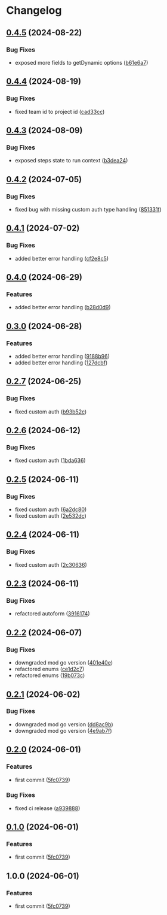 # Changelog

## [0.4.5](https://github.com/wakflo/go-sdk/compare/v0.4.4...v0.4.5) (2024-08-22)


### Bug Fixes

* exposed more fields to getDynamic options ([b61e6a7](https://github.com/wakflo/go-sdk/commit/b61e6a79923dd1d2283ae9039251ab399ba49d4b))

## [0.4.4](https://github.com/wakflo/go-sdk/compare/v0.4.3...v0.4.4) (2024-08-19)


### Bug Fixes

* fixed team id to project id ([cad33cc](https://github.com/wakflo/go-sdk/commit/cad33ccfe25e354616c062bd42ace54b9d595d04))

## [0.4.3](https://github.com/wakflo/go-sdk/compare/v0.4.2...v0.4.3) (2024-08-09)


### Bug Fixes

* exposed steps state to run context ([b3dea24](https://github.com/wakflo/go-sdk/commit/b3dea248b4cb62020e52ad1a65346883852048ac))

## [0.4.2](https://github.com/wakflo/go-sdk/compare/v0.4.1...v0.4.2) (2024-07-05)


### Bug Fixes

* fixed bug with missing custom auth type handling ([851331f](https://github.com/wakflo/go-sdk/commit/851331fdc21f8f300783e52a6437d8737fdd123c))

## [0.4.1](https://github.com/wakflo/go-sdk/compare/v0.4.0...v0.4.1) (2024-07-02)


### Bug Fixes

* added better error handling ([cf2e8c5](https://github.com/wakflo/go-sdk/commit/cf2e8c5f1afa7bd4c282ffe04b8c3de338d422a2))

## [0.4.0](https://github.com/wakflo/go-sdk/compare/v0.3.0...v0.4.0) (2024-06-29)


### Features

* added better error handling ([b28d0d9](https://github.com/wakflo/go-sdk/commit/b28d0d9534e063979c6ec813745b52c974d7e640))

## [0.3.0](https://github.com/wakflo/go-sdk/compare/v0.2.7...v0.3.0) (2024-06-28)


### Features

* added better error handling ([9188b96](https://github.com/wakflo/go-sdk/commit/9188b96b10c8cb01a50c1d363fd1d644f69a228b))
* added better error handling ([127dcbf](https://github.com/wakflo/go-sdk/commit/127dcbf7d047c139f5cfb54f44e5b9d961856790))

## [0.2.7](https://github.com/wakflo/go-sdk/compare/v0.2.6...v0.2.7) (2024-06-25)


### Bug Fixes

* fixed custom auth ([b93b52c](https://github.com/wakflo/go-sdk/commit/b93b52ccb05f75cc343ef662421d71f89b9f650f))

## [0.2.6](https://github.com/wakflo/go-sdk/compare/v0.2.5...v0.2.6) (2024-06-12)


### Bug Fixes

* fixed custom auth ([1bda636](https://github.com/wakflo/go-sdk/commit/1bda6365cf0044beeef3cd7b0ef753380d9469b5))

## [0.2.5](https://github.com/wakflo/go-sdk/compare/v0.2.4...v0.2.5) (2024-06-11)


### Bug Fixes

* fixed custom auth ([6a2dc80](https://github.com/wakflo/go-sdk/commit/6a2dc807d705aa8418d23c68b5a1c6190f3d78c5))
* fixed custom auth ([2e532dc](https://github.com/wakflo/go-sdk/commit/2e532dc25a247b2043d9817c62fb735de938cb2b))

## [0.2.4](https://github.com/wakflo/go-sdk/compare/v0.2.3...v0.2.4) (2024-06-11)


### Bug Fixes

* fixed custom auth ([2c30636](https://github.com/wakflo/go-sdk/commit/2c306362622defc498c8f9db981adeaa8b523573))

## [0.2.3](https://github.com/wakflo/go-sdk/compare/v0.2.2...v0.2.3) (2024-06-11)


### Bug Fixes

* refactored autoform ([3916174](https://github.com/wakflo/go-sdk/commit/3916174e7a61a5d00af40220b3657bc9b640d47a))

## [0.2.2](https://github.com/wakflo/go-sdk/compare/v0.2.1...v0.2.2) (2024-06-07)


### Bug Fixes

* downgraded mod go version ([401e40e](https://github.com/wakflo/go-sdk/commit/401e40ec9a8afa9f9a5f6d4335d1fd279ad4762d))
* refactored enums ([ce1d2c7](https://github.com/wakflo/go-sdk/commit/ce1d2c79f90b869b220c5b08400738f211b998e0))
* refactored enums ([19b073c](https://github.com/wakflo/go-sdk/commit/19b073c95bec3473fd0e0c3f7cc24db932398358))

## [0.2.1](https://github.com/wakflo/go-sdk/compare/v0.2.0...v0.2.1) (2024-06-02)


### Bug Fixes

* downgraded mod go version ([dd8ac9b](https://github.com/wakflo/go-sdk/commit/dd8ac9b64c7e39874e712751168b2fbeffdcc5eb))
* downgraded mod go version ([4e9ab7f](https://github.com/wakflo/go-sdk/commit/4e9ab7fc0a18199aa6d7e36130d21e3e3808a9bd))

## [0.2.0](https://github.com/wakflo/go-sdk/compare/v0.1.0...v0.2.0) (2024-06-01)


### Features

* first commit ([5fc0739](https://github.com/wakflo/go-sdk/commit/5fc07393dab5c438d89b9eac786e9237c2660cb9))


### Bug Fixes

* fixed ci release ([a939888](https://github.com/wakflo/go-sdk/commit/a939888b63fe3d74c0ed8d732c147dced9e84bd2))

## [0.1.0](https://github.com/wakflo/go-sdk/compare/go-sdk-v0.0.1...go-sdk-v0.1.0) (2024-06-01)


### Features

* first commit ([5fc0739](https://github.com/wakflo/go-sdk/commit/5fc07393dab5c438d89b9eac786e9237c2660cb9))

## 1.0.0 (2024-06-01)


### Features

* first commit ([5fc0739](https://github.com/wakflo/go-sdk/commit/5fc07393dab5c438d89b9eac786e9237c2660cb9))
